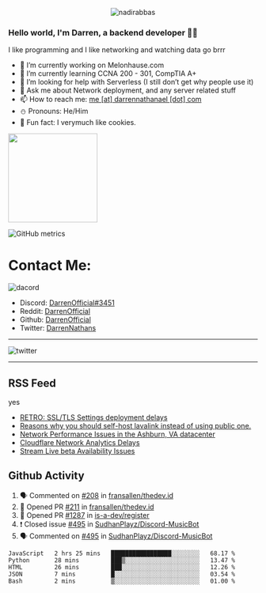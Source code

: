<p align="center"> <img src="https://komarev.com/ghpvc/?username=DarrenOfficial&label=Profile%20views&color=0e75b6&style=flat" alt="nadirabbas" /> </p>

### Hello world, I'm Darren, a backend developer 👨‍💻
I like programming and I like networking and watching data go brrr



- 🔭 I’m currently working on Melonhause.com 
- 🌴 I’m currently learning CCNA 200 - 301, CompTIA A+ 
- 🤔 I’m looking for help with Serverless (I still don’t get why people use it) 
- 💬 Ask me about Network deployment, and any server related stuff 
- 📫 How to reach me: [me [at] darrennathanael [dot] com](mailto:me@darrennathanael.com) 
- ⛄️ Pronouns: He/Him 
- 🍪 Fun fact: I verymuch like cookies. 



<img float="center" height="180em" src="https://github-readme-stats.vercel.app/api?hide_border=true&username=DarrenOfficial&show_icons=true&count_private=true&bg_color=00000000&title_color=7F7F7F&icon_color=7F7F7F&text_color=7F7F7F" />


![GitHub metrics](https://metrics.lecoq.io/DarrenOfficial)  


# Contact Me:

![dacord](https://discord.c99.nl/widget/theme-1/508296903960821771.png)

- Discord: [DarrenOfficial#3451](https://discord.com/users/508296903960821771)
- Reddit: [DarrenOfficial](https://reddit.com/u/DarrenOfficiallol)
- Github: [DarrenOfficial](https://github.com/DarrenOfficial)
- Twitter: [DarrenNathans](https://twitter.com/DarrenNathans)


---

<img alt="twitter" src="https://github-readme-twitter.gazf.vercel.app/api?id=DarrenNathans&layout=wide" />


---

## RSS Feed
yes
<!-- BLOG-POST-LIST:START -->
- [RETRO: SSL/TLS Settings deployment delays](https://www.cloudflarestatus.com/incidents/y6kbxlztl506)
- [Reasons why you should self-host lavalink instead of using public one.](https://darrennathanael.com/community/threads/reasons-why-you-should-self-host-lavalink-instead-of-using-public-one.5/)
- [Network Performance Issues in the Ashburn, VA datacenter](https://www.cloudflarestatus.com/incidents/bw6g14w5b01f)
- [Cloudflare Network Analytics Delays](https://www.cloudflarestatus.com/incidents/q3kzd065rp04)
- [Stream Live beta Availability Issues](https://www.cloudflarestatus.com/incidents/zq119lz0hmyw)
<!-- BLOG-POST-LIST:END -->


## Github Activity
<!--START_SECTION:activity-->
1. 🗣 Commented on [#208](https://github.com/fransallen/thedev.id/issues/208) in [fransallen/thedev.id](https://github.com/fransallen/thedev.id)
2. 💪 Opened PR [#211](https://github.com/fransallen/thedev.id/pull/211) in [fransallen/thedev.id](https://github.com/fransallen/thedev.id)
3. 💪 Opened PR [#1287](https://github.com/is-a-dev/register/pull/1287) in [is-a-dev/register](https://github.com/is-a-dev/register)
4. ❗️ Closed issue [#495](https://github.com/SudhanPlayz/Discord-MusicBot/issues/495) in [SudhanPlayz/Discord-MusicBot](https://github.com/SudhanPlayz/Discord-MusicBot)
5. 🗣 Commented on [#495](https://github.com/SudhanPlayz/Discord-MusicBot/issues/495) in [SudhanPlayz/Discord-MusicBot](https://github.com/SudhanPlayz/Discord-MusicBot)
<!--END_SECTION:activity-->


<!--START_SECTION:waka-->
```text
JavaScript   2 hrs 25 mins   █████████████████░░░░░░░░   68.17 % 
Python       28 mins         ███▒░░░░░░░░░░░░░░░░░░░░░   13.47 % 
HTML         26 mins         ███░░░░░░░░░░░░░░░░░░░░░░   12.26 % 
JSON         7 mins          █░░░░░░░░░░░░░░░░░░░░░░░░   03.54 % 
Bash         2 mins          ▒░░░░░░░░░░░░░░░░░░░░░░░░   01.00 % 
```
<!--END_SECTION:waka-->
